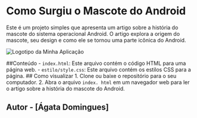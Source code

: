 # Como Surgiu o Mascote do Android 
Este é um projeto simples que apresenta um artigo sobre a história do mascote do sistema operacional Android. O artigo explora a origem do mascote, seu design e como ele se tornou uma parte icônica do Android. 

![Logotipo da Minha Aplicação](https://gizmodo.uol.com.br/wp-content/blogs.dir/8/files/2019/08/android-10-google-800x450.jpg)


##Conteúdo - 
`index.html`: Este arquivo contém o código HTML para uma página web. - 
`estilo/style.css`: Este arquivo contém os estilos CSS para a página. ## Como visualizar 1. Clone ou baixe o repositório para o seu computador. 2. Abra o arquivo `index. html` em um navegador web para ler o artigo sobre a história do mascote do Android.
## Autor - [Ágata Domingues] 
